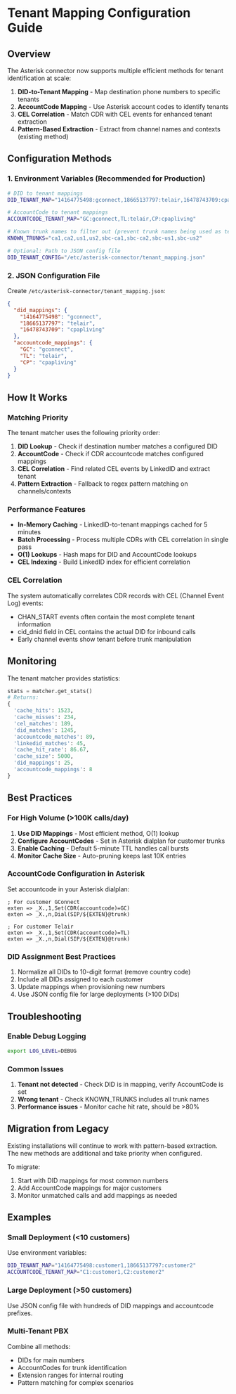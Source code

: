 # Tenant Mapping Configuration Guide

## Overview

The Asterisk connector now supports multiple efficient methods for tenant identification at scale:

1. **DID-to-Tenant Mapping** - Map destination phone numbers to specific tenants
2. **AccountCode Mapping** - Use Asterisk account codes to identify tenants
3. **CEL Correlation** - Match CDR with CEL events for enhanced tenant extraction
4. **Pattern-Based Extraction** - Extract from channel names and contexts (existing method)

## Configuration Methods

### 1. Environment Variables (Recommended for Production)

```bash
# DID to tenant mappings
DID_TENANT_MAP="14164775498:gconnect,18665137797:telair,16478743709:cpapliving"

# AccountCode to tenant mappings  
ACCOUNTCODE_TENANT_MAP="GC:gconnect,TL:telair,CP:cpapliving"

# Known trunk names to filter out (prevent trunk names being used as tenant)
KNOWN_TRUNKS="ca1,ca2,us1,us2,sbc-ca1,sbc-ca2,sbc-us1,sbc-us2"

# Optional: Path to JSON config file
DID_TENANT_CONFIG="/etc/asterisk-connector/tenant_mapping.json"
```

### 2. JSON Configuration File

Create `/etc/asterisk-connector/tenant_mapping.json`:

```json
{
  "did_mappings": {
    "14164775498": "gconnect",
    "18665137797": "telair",
    "16478743709": "cpapliving"
  },
  "accountcode_mappings": {
    "GC": "gconnect",
    "TL": "telair",
    "CP": "cpapliving"
  }
}
```

## How It Works

### Matching Priority

The tenant matcher uses the following priority order:

1. **DID Lookup** - Check if destination number matches a configured DID
2. **AccountCode** - Check if CDR accountcode matches configured mappings
3. **CEL Correlation** - Find related CEL events by LinkedID and extract tenant
4. **Pattern Extraction** - Fallback to regex pattern matching on channels/contexts

### Performance Features

- **In-Memory Caching** - LinkedID-to-tenant mappings cached for 5 minutes
- **Batch Processing** - Process multiple CDRs with CEL correlation in single pass
- **O(1) Lookups** - Hash maps for DID and AccountCode lookups
- **CEL Indexing** - Build LinkedID index for efficient correlation

### CEL Correlation

The system automatically correlates CDR records with CEL (Channel Event Log) events:

- CHAN_START events often contain the most complete tenant information
- cid_dnid field in CEL contains the actual DID for inbound calls
- Early channel events show tenant before trunk manipulation

## Monitoring

The tenant matcher provides statistics:

```python
stats = matcher.get_stats()
# Returns:
{
  'cache_hits': 1523,
  'cache_misses': 234,
  'cel_matches': 189,
  'did_matches': 1245,
  'accountcode_matches': 89,
  'linkedid_matches': 45,
  'cache_hit_rate': 86.67,
  'cache_size': 5000,
  'did_mappings': 25,
  'accountcode_mappings': 8
}
```

## Best Practices

### For High Volume (>100K calls/day)

1. **Use DID Mappings** - Most efficient method, O(1) lookup
2. **Configure AccountCodes** - Set in Asterisk dialplan for customer trunks
3. **Enable Caching** - Default 5-minute TTL handles call bursts
4. **Monitor Cache Size** - Auto-pruning keeps last 10K entries

### AccountCode Configuration in Asterisk

Set accountcode in your Asterisk dialplan:

```asterisk
; For customer GConnect
exten => _X.,1,Set(CDR(accountcode)=GC)
exten => _X.,n,Dial(SIP/${EXTEN}@trunk)

; For customer Telair
exten => _X.,1,Set(CDR(accountcode)=TL)
exten => _X.,n,Dial(SIP/${EXTEN}@trunk)
```

### DID Assignment Best Practices

1. Normalize all DIDs to 10-digit format (remove country code)
2. Include all DIDs assigned to each customer
3. Update mappings when provisioning new numbers
4. Use JSON config file for large deployments (>100 DIDs)

## Troubleshooting

### Enable Debug Logging

```bash
export LOG_LEVEL=DEBUG
```

### Common Issues

1. **Tenant not detected** - Check DID is in mapping, verify AccountCode is set
2. **Wrong tenant** - Check KNOWN_TRUNKS includes all trunk names
3. **Performance issues** - Monitor cache hit rate, should be >80%

## Migration from Legacy

Existing installations will continue to work with pattern-based extraction. The new methods are additional and take priority when configured.

To migrate:
1. Start with DID mappings for most common numbers
2. Add AccountCode mappings for major customers
3. Monitor unmatched calls and add mappings as needed

## Examples

### Small Deployment (<10 customers)

Use environment variables:
```bash
DID_TENANT_MAP="14164775498:customer1,18665137797:customer2"
ACCOUNTCODE_TENANT_MAP="C1:customer1,C2:customer2"
```

### Large Deployment (>50 customers)

Use JSON config file with hundreds of DID mappings and accountcode prefixes.

### Multi-Tenant PBX

Combine all methods:
- DIDs for main numbers
- AccountCodes for trunk identification  
- Extension ranges for internal routing
- Pattern matching for complex scenarios
